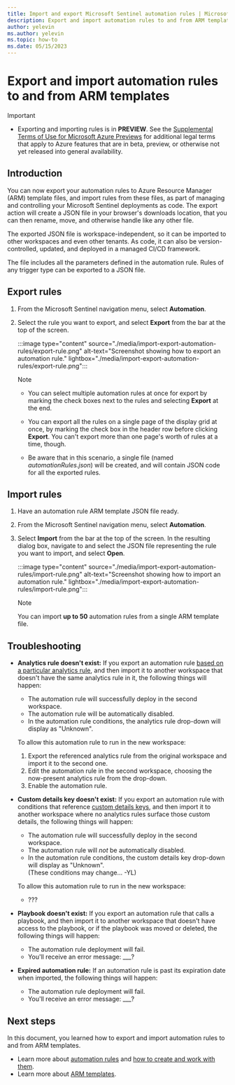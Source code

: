 ```yaml
---
title: Import and export Microsoft Sentinel automation rules | Microsoft Docs
description: Export and import automation rules to and from ARM templates to aid deployment
author: yelevin
ms.author: yelevin
ms.topic: how-to
ms.date: 05/15/2023
---
```


# Export and import automation rules to and from ARM templates

> [!IMPORTANT]
>
> - Exporting and importing rules is in **PREVIEW**. See the [Supplemental Terms of Use for Microsoft Azure Previews](https://azure.microsoft.com/support/legal/preview-supplemental-terms/) for additional legal terms that apply to Azure features that are in beta, preview, or otherwise not yet released into general availability.

## Introduction

You can now export your automation rules to Azure Resource Manager (ARM) template files, and import rules from these files, as part of managing and controlling your Microsoft Sentinel deployments as code. The export action will create a JSON file in your browser's downloads location, that you can then rename, move, and otherwise handle like any other file.

The exported JSON file is workspace-independent, so it can be imported to other workspaces and even other tenants. As code, it can also be version-controlled, updated, and deployed in a managed CI/CD framework.

The file includes all the parameters defined in the automation rule. Rules of any trigger type can be exported to a JSON file.

## Export rules

1. From the Microsoft Sentinel navigation menu, select **Automation**.

1. Select the rule you want to export, and select **Export** from the bar at the top of the screen.

    :::image type="content" source="./media/import-export-automation-rules/export-rule.png" alt-text="Screenshot showing how to export an automation rule." lightbox="./media/import-export-automation-rules/export-rule.png":::

    > [!NOTE]
    > - You can select multiple automation rules at once for export by marking the check boxes next to the rules and selecting **Export** at the end.
    >
    > - You can export all the rules on a single page of the display grid at once, by marking the check box in the header row before clicking **Export**. You can't export more than one page's worth of rules at a time, though.
    >
    > - Be aware that in this scenario, a single file (named *automationRules.json*) will be created, and will contain JSON code for all the exported rules.

## Import rules

1. Have an automation rule ARM template JSON file ready.

1. From the Microsoft Sentinel navigation menu, select **Automation**.

1. Select **Import** from the bar at the top of the screen. In the resulting dialog box, navigate to and select the JSON file representing the rule you want to import, and select **Open**.

    :::image type="content" source="./media/import-export-automation-rules/import-rule.png" alt-text="Screenshot showing how to import an automation rule." lightbox="./media/import-export-automation-rules/import-rule.png":::

    > [!NOTE]
    > You can import **up to 50** automation rules from a single ARM template file.

## Troubleshooting

- **Analytics rule doesn't exist:** If you export an automation rule [based on a particular analytics rule](create-manage-use-automation-rules.md#add-conditions-incidents-only), and then import it to another workspace that doesn't have the same analytics rule in it, the following things will happen:
    - The automation rule will successfully deploy in the second workspace.
    - The automation rule will be automatically disabled.
    - In the automation rule conditions, the analytics rule drop-down will display as "Unknown".

    To allow this automation rule to run in the new workspace:
    1. Export the referenced analytics rule from the original workspace and import it to the second one.
    1. Edit the automation rule in the second workspace, choosing the now-present analytics rule from the drop-down.
    1. Enable the automation rule.

- **Custom details key doesn't exist:** If you export an automation rule with conditions that reference [custom details keys](create-manage-use-automation-rules.md#conditions-based-on-custom-details-preview), and then import it to another workspace where no analytics rules surface those custom details, the following things will happen:
    - The automation rule will successfully deploy in the second workspace.
    - The automation rule will *not* be automatically disabled.
    - In the automation rule conditions, the custom details key drop-down will display as "Unknown".  
      (These conditions may change... -YL)

    To allow this automation rule to run in the new workspace:
    - ???

- **Playbook doesn't exist:** If you export an automation rule that calls a playbook, and then import it to another workspace that doesn't have access to the playbook, or if the playbook was moved or deleted, the following things will happen:
    - The automation rule deployment will fail.
    - You'll receive an error message: ___?

- **Expired automation rule:** If an automation rule is past its expiration date when imported, the following things will happen:
    - The automation rule deployment will fail.
    - You'll receive an error message: ___?

## Next steps

In this document, you learned how to export and import automation rules to and from ARM templates.
- Learn more about [automation rules](automate-incident-handling-with-automation-rules.md) and [how to create and work with them](create-manage-use-automation-rules.md).
- Learn more about [ARM templates](../azure-resource-manager/templates/overview.md).
